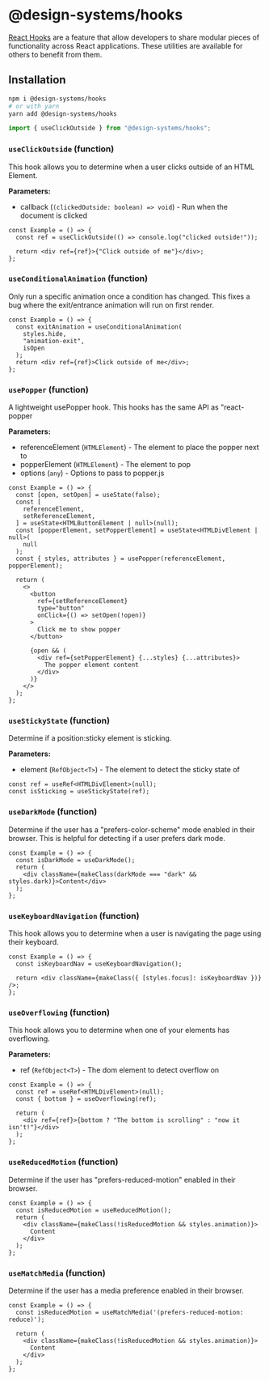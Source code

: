 # @design-systems/hooks

[React Hooks](https://reactjs.org/docs/hooks-intro.html) are a feature that allow developers to
share modular pieces of functionality across React applications. These utilities are available for others to benefit from them.

## Installation

```sh
npm i @design-systems/hooks
# or with yarn
yarn add @design-systems/hooks
```

```js
import { useClickOutside } from "@design-systems/hooks";
```

<!-- INSERT GENERATED DOCS START -->

### `useClickOutside` (function)

This hook allows you to determine when a user clicks outside of an HTML Element.

**Parameters:**

- callback (`(clickedOutside: boolean) => void`) - Run when the document is clicked

```tsx
const Example = () => {
  const ref = useClickOutside(() => console.log("clicked outside!"));

  return <div ref={ref}>{"Click outside of me"}</div>;
};
```

### `useConditionalAnimation` (function)

Only run a specific animation once a condition has changed.
This fixes a bug where the exit/entrance animation will run on first
render.

```tsx
const Example = () => {
  const exitAnimation = useConditionalAnimation(
    styles.hide,
    "animation-exit",
    isOpen
  );
  return <div ref={ref}>Click outside of me</div>;
};
```

### `usePopper` (function)

A lightweight usePopper hook. This hooks has the same API as "react-popper

**Parameters:**

- referenceElement (`HTMLElement`) - The element to place the popper next to
- popperElement (`HTMLElement`) - The element to pop
- options (`any`) - Options to pass to popper.js

```tsx
const Example = () => {
  const [open, setOpen] = useState(false);
  const [
    referenceElement,
    setReferenceElement,
  ] = useState<HTMLButtonElement | null>(null);
  const [popperElement, setPopperElement] = useState<HTMLDivElement | null>(
    null
  );
  const { styles, attributes } = usePopper(referenceElement, popperElement);

  return (
    <>
      <button
        ref={setReferenceElement}
        type="button"
        onClick={() => setOpen(!open)}
      >
        Click me to show popper
      </button>

      {open && (
        <div ref={setPopperElement} {...styles} {...attributes}>
          The popper element content
        </div>
      )}
    </>
  );
};
```

### `useStickyState` (function)

Determine if a position:sticky element is sticking.

**Parameters:**

- element (`RefObject<T>`) - The element to detect the sticky state of

```tsx
const ref = useRef<HTMLDivElement>(null);
const isSticking = useStickyState(ref);
```

### `useDarkMode` (function)

Determine if the user has a "prefers-color-scheme" mode enabled in their browser.
This is helpful for detecting if a user prefers dark mode.

```tsx
const Example = () => {
  const isDarkMode = useDarkMode();
  return (
    <div className={makeClass(darkMode === "dark" && styles.dark)}>Content</div>
  );
};
```

### `useKeyboardNavigation` (function)

This hook allows you to determine when a user
is navigating the page using their keyboard.

```tsx
const Example = () => {
  const isKeyboardNav = useKeyboardNavigation();

  return <div className={makeClass({ [styles.focus]: isKeyboardNav })} />;
};
```

### `useOverflowing` (function)

This hook allows you to determine when one of your elements has overflowing.

**Parameters:**

- ref (`RefObject<T>`) - The dom element to detect overflow on

```tsx
const Example = () => {
  const ref = useRef<HTMLDivElement>(null);
  const { bottom } = useOverflowing(ref);

  return (
    <div ref={ref}>{bottom ? "The bottom is scrolling" : "now it isn't!"}</div>
  );
};
```

### `useReducedMotion` (function)

Determine if the user has "prefers-reduced-motion" enabled in their browser.

```tsx
const Example = () => {
  const isReducedMotion = useReducedMotion();
  return (
    <div className={makeClass(!isReducedMotion && styles.animation)}>
      Content
    </div>
  );
};
```

### `useMatchMedia` (function)

Determine if the user has a media preference enabled in their browser.

```tsx
const Example = () => {
  const isReducedMotion = useMatchMedia('(prefers-reduced-motion: reduce)');

  return (
    <div className={makeClass(!isReducedMotion && styles.animation)}>
      Content
    </div>
  );
};
```

<!-- INSERT GENERATED DOCS END -->